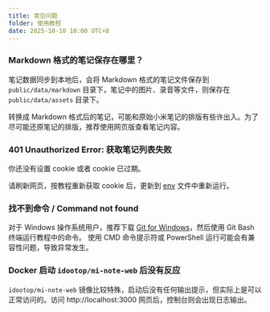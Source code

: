```yaml
---
title: 常见问题
folder: 使用教程
date: 2025-10-10 10:00 UTC+8
---
```


### Markdown 格式的笔记保存在哪里？

笔记数据同步到本地后，会将 Markdown 格式的笔记文件保存到 `public/data/markdown` 目录下，笔记中的图片、录音等文件，则保存在 `public/data/assets` 目录下。

转换成 Markdown 格式后的笔记，可能和原始小米笔记的排版有些许出入。为了尽可能还原笔记的排版，推荐使用网页版查看笔记内容。

### 401 Unauthorized Error: 获取笔记列表失败

你还没有设置 cookie 或者 cookie 已过期。

请刷新网页，按教程重新获取 cookie 后，更新到 [env](https://github.com/idootop/mi-note-export/blob/main/env) 文件中重新运行。

### 找不到命令 / Command not found

对于 Windows 操作系统用户，推荐下载 [Git for Windows](https://git-scm.com/downloads)，然后使用 Git Bash 终端运行教程中的命令。
使用 CMD 命令提示符或 PowerShell 运行可能会有兼容性问题，导致异常发生。

### Docker 启动 `idootop/mi-note-web` 后没有反应

`idootop/mi-note-web` 镜像比较特殊，启动后没有任何输出提示，但实际上是可以正常访问的。访问 http://localhost:3000 网页后，控制台则会出现日志输出。

